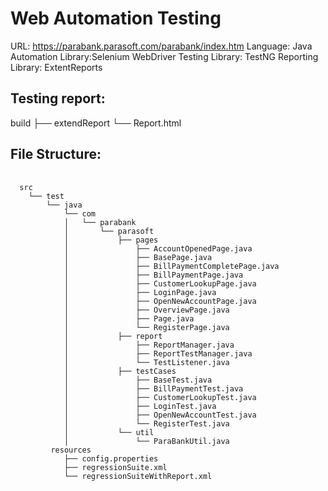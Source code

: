 # Web Automation Testing

URL: https://parabank.parasoft.com/parabank/index.htm
Language: Java
Automation Library:Selenium WebDriver
Testing Library: TestNG
Reporting Library: ExtentReports 
## Testing report:
build
  ├── extendReport
          └── Report.html
    
## File Structure:
<pre> <code> 
  src
    └── test
        └── java
            └── com
            │   └── parabank
            │       └── parasoft
            │           ├── pages
            │               ├── AccountOpenedPage.java
            │               ├── BasePage.java
            │               ├── BillPaymentCompletePage.java
            │               ├── BillPaymentPage.java
            │               ├── CustomerLookupPage.java
            │               ├── LoginPage.java
            │               ├── OpenNewAccountPage.java
            │               ├── OverviewPage.java
            │               ├── Page.java
            │               └── RegisterPage.java
            │           ├── report
            │               ├── ReportManager.java
            │               ├── ReportTestManager.java
            │               └── TestListener.java
            │           ├── testCases
            │               ├── BaseTest.java
            │               ├── BillPaymentTest.java
            │               ├── CustomerLookupTest.java
            │               ├── LoginTest.java
            │               ├── OpenNewAccountTest.java
            │               └── RegisterTest.java
            │           └── util
            │               └── ParaBankUtil.java
         resources
            ├── config.properties
            ├── regressionSuite.xml
            └── regressionSuiteWithReport.xml
</code> </pre>
